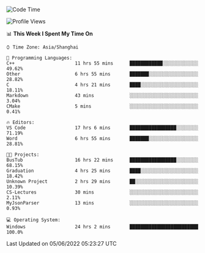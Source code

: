 <!--START_SECTION:waka-->
![Code Time](http://img.shields.io/badge/Code%20Time-94%20hrs%2016%20mins-blue)

![Profile Views](http://img.shields.io/badge/Profile%20Views-5-blue)

📊 **This Week I Spent My Time On** 

```text
⌚︎ Time Zone: Asia/Shanghai

💬 Programming Languages: 
C++                      11 hrs 55 mins      ████████████░░░░░░░░░░░░░   49.62% 
Other                    6 hrs 55 mins       ███████░░░░░░░░░░░░░░░░░░   28.82% 
C                        4 hrs 21 mins       ████░░░░░░░░░░░░░░░░░░░░░   18.11% 
Markdown                 43 mins             ░░░░░░░░░░░░░░░░░░░░░░░░░   3.04% 
CMake                    5 mins              ░░░░░░░░░░░░░░░░░░░░░░░░░   0.41%

🔥 Editors: 
VS Code                  17 hrs 6 mins       █████████████████░░░░░░░░   71.19% 
Word                     6 hrs 55 mins       ███████░░░░░░░░░░░░░░░░░░   28.81%

🐱‍💻 Projects: 
BusTub                   16 hrs 22 mins      █████████████████░░░░░░░░   68.15% 
Graduation               4 hrs 25 mins       ████░░░░░░░░░░░░░░░░░░░░░   18.42% 
Unknown Project          2 hrs 29 mins       ██░░░░░░░░░░░░░░░░░░░░░░░   10.39% 
CS-Lectures              30 mins             ░░░░░░░░░░░░░░░░░░░░░░░░░   2.11% 
MyJsonParser             13 mins             ░░░░░░░░░░░░░░░░░░░░░░░░░   0.93%

💻 Operating System: 
Windows                  24 hrs 2 mins       █████████████████████████   100.0%

```


 Last Updated on 05/06/2022 05:23:27 UTC
<!--END_SECTION:waka-->
